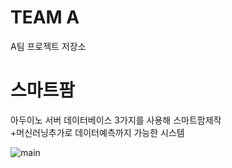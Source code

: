 # TEAM A
A팀 프로젝트 저장소


# 스마트팜
  아두이노 서버 데이터베이스 3가지를 사용해 스마트팜제작
  <br>
  +머신러닝추가로 데이터예측까지 가능한 시스템
  
![main](https://user-images.githubusercontent.com/49678602/67631264-3efdfa80-f8d7-11e9-9bde-05f7bdbbfa59.jpg)
